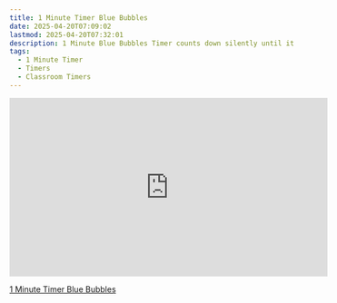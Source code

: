 ```yaml
---
title: 1 Minute Timer Blue Bubbles
date: 2025-04-20T07:09:02
lastmod: 2025-04-20T07:32:01
description: 1 Minute Blue Bubbles Timer counts down silently until it reaches 0:00 and then makes a sound to show time is up
tags:
  - 1 Minute Timer
  - Timers
  - Classroom Timers
---
```


<div class="iframe-16-9-container">
<iframe class="youTubeIframe" width="560" height="315" src="https://www.youtube.com/embed/TA3nflGSCBE" title="YouTube video player" frameborder="0" allow="accelerometer; autoplay; clipboard-write; encrypted-media; gyroscope; picture-in-picture; web-share" allowfullscreen></iframe>
</div>

[1 Minute Timer Blue Bubbles](https://youtu.be/TA3nflGSCBE)
